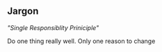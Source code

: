 



## Jargon
_"Single Responsiblity Priniciple"_

Do one thing really well. Only one reason to change